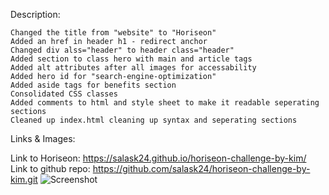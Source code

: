 Description:

    Changed the title from "website" to "Horiseon"
    Added an href in header h1 - redirect anchor
    Changed div alss="header" to header class="header"
    Added section to class hero with main and article tags
    Added alt attributes after all images for accessability
    Added hero id for "search-engine-optimization"
    Added aside tags for benefits section
    Consolidated CSS classes
    Added comments to html and style sheet to make it readable seperating sections
    Cleaned up index.html cleaning up syntax and seperating sections



Links & Images:

Link to Horiseon: https://salask24.github.io/horiseon-challenge-by-kim/
Link to github repo: https://github.com/salask24/horiseon-challenge-by-kim.git
![Screenshot](assets/images/full-website-screenshot.png)